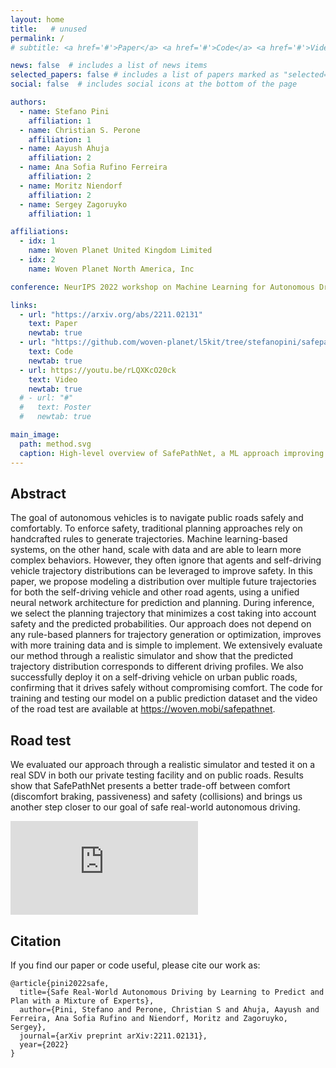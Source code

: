 ```yaml
---
layout: home
title:   # unused
permalink: /
# subtitle: <a href='#'>Paper</a> <a href='#'>Code</a> <a href='#'>Video</a> <a href='#'>Poster</a>

news: false  # includes a list of news items
selected_papers: false # includes a list of papers marked as "selected={true}"
social: false  # includes social icons at the bottom of the page

authors:
  - name: Stefano Pini
    affiliation: 1
  - name: Christian S. Perone
    affiliation: 1
  - name: Aayush Ahuja
    affiliation: 2
  - name: Ana Sofia Rufino Ferreira
    affiliation: 2
  - name: Moritz Niendorf
    affiliation: 2
  - name: Sergey Zagoruyko
    affiliation: 1

affiliations:
  - idx: 1
    name: Woven Planet United Kingdom Limited
  - idx: 2
    name: Woven Planet North America, Inc

conference: NeurIPS 2022 workshop on Machine Learning for Autonomous Driving (ML4AD)

links:
  - url: "https://arxiv.org/abs/2211.02131"
    text: Paper
    newtab: true
  - url: "https://github.com/woven-planet/l5kit/tree/stefanopini/safepathnet"
    text: Code
    newtab: true
  - url: https://youtu.be/rLQXKcO20ck
    text: Video
    newtab: true
  # - url: "#"
  #   text: Poster
  #   newtab: true

main_image:
  path: method.svg
  caption: High-level overview of SafePathNet, a ML approach improving on-road safety of self-driving vehicles (SDVs).
---
```


## Abstract
<p class="text-justify">
  The goal of autonomous vehicles is to navigate public roads safely and comfortably. To enforce safety, traditional planning approaches rely on handcrafted rules to generate trajectories. Machine learning-based systems, on the other hand, scale with data and are able to learn more complex behaviors. However, they often ignore that agents and self-driving vehicle trajectory distributions can be leveraged to improve safety. In this paper, we propose modeling a distribution over multiple future trajectories for both the self-driving vehicle and other road agents, using a unified neural network architecture for prediction and planning. During inference, we select the planning trajectory that minimizes a cost taking into account safety and the predicted probabilities. Our approach does not depend on any rule-based planners for trajectory generation or optimization, improves with more training data and is simple to implement. We extensively evaluate our method through a realistic simulator and show that the predicted trajectory distribution corresponds to different driving profiles. We also successfully deploy it on a self-driving vehicle on urban public roads, confirming that it drives safely without compromising comfort. The code for training and testing our model on a public prediction dataset and the video of the road test are available at <a href="#">https://woven.mobi/safepathnet</a>.
</p>

## Road test
We evaluated our approach through a realistic simulator and tested it on a real SDV in both our private testing facility and on public roads. Results show that SafePathNet presents a better trade-off between comfort (discomfort braking, passiveness) and safety (collisions) and brings us another step closer to our goal of safe real-world autonomous driving.

<div class="video-container mb-3">
  <iframe src="https://www.youtube-nocookie.com/embed/rLQXKcO20ck" title="YouTube video player" frameborder="0" allow="accelerometer; autoplay; clipboard-write; encrypted-media; gyroscope; picture-in-picture" allowfullscreen></iframe>
</div>

## Citation
If you find our paper or code useful, please cite our work as:

<pre><code>@article{pini2022safe,
  title={Safe Real-World Autonomous Driving by Learning to Predict and Plan with a Mixture of Experts},
  author={Pini, Stefano and Perone, Christian S and Ahuja, Aayush and Ferreira, Ana Sofia Rufino and Niendorf, Moritz and Zagoruyko, Sergey},
  journal={arXiv preprint arXiv:2211.02131},
  year={2022}
}</code>
</pre>
